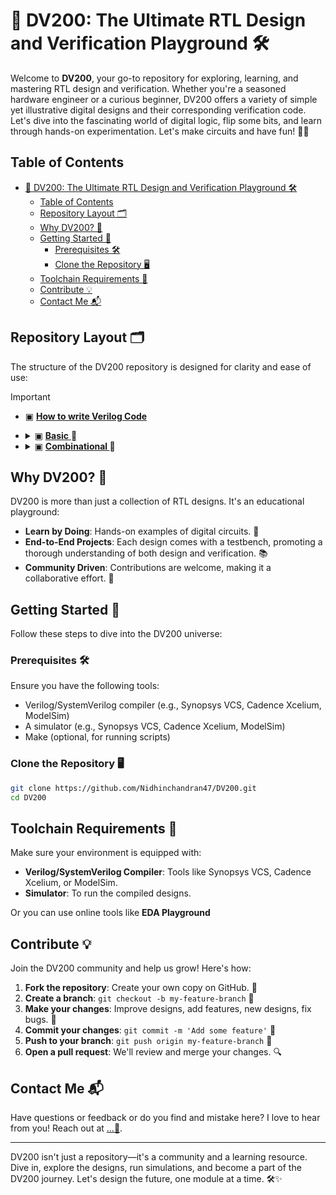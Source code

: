 # 🎉 DV200: The Ultimate RTL Design and Verification Playground 🛠️

Welcome to **DV200**, your go-to repository for exploring, learning, and mastering RTL design and verification. Whether you're a seasoned hardware engineer or a curious beginner, DV200 offers a variety of simple yet illustrative digital designs and their corresponding verification code. Let's dive into the fascinating world of digital logic, flip some bits, and learn through hands-on experimentation. Let's make circuits and have fun! 🚀🔧

## Table of Contents
- [🎉 DV200: The Ultimate RTL Design and Verification Playground 🛠️](#-dv200-the-ultimate-rtl-design-and-verification-playground-️)
  - [Table of Contents](#table-of-contents)
  - [Repository Layout 🗂️](#repository-layout-️)
  - [Why DV200? 🤔](#why-dv200-)
  - [Getting Started 🏁](#getting-started-)
    - [Prerequisites 🛠️](#prerequisites-️)
    - [Clone the Repository 🖥️](#clone-the-repository-️)
  - [Toolchain Requirements 🧰](#toolchain-requirements-)
  - [Contribute 💡](#contribute-)
  - [Contact Me 📬](#contact-me-)

## Repository Layout 🗂️
The structure of the DV200 repository is designed for clarity and ease of use:


> [!IMPORTANT]
>  -  ▣ <a href="https://github.com/Nidhinchandran47/DV200/tree/main/DESIGNS/0.%20How%20to%20code%20in%20Verilog"> <b>How to write Verilog Code</b> </a> 
>  - <details>
>     <summary>  ▣ <a href="https://github.com/Nidhinchandran47/DV200/tree/main/DESIGNS/1.%20Basic"> <b>Basic</b> </a> 🔻 </summary>
>     
>     - 1 . [AND Gate](https://github.com/Nidhinchandran47/DV200/tree/main/DESIGNS/1.%20Basic/1.%20AND%20Gate)
>     - 2 . [OR Gate](https://github.com/Nidhinchandran47/DV200/tree/main/DESIGNS/1.%20Basic/2.%20OR%20Gate)
>     - 3 . [NOT Gate](https://github.com/Nidhinchandran47/DV200/tree/main/DESIGNS/1.%20Basic/3.%20NOT%20Gate)
>     - 4 . [NAND Gate](https://github.com/Nidhinchandran47/DV200/tree/main/DESIGNS/1.%20Basic/4.%20NAND%20Gate)
>     - 5 . [NOR Gate](https://github.com/Nidhinchandran47/DV200/tree/main/DESIGNS/1.%20Basic/5.%20NOR%20Gate)
>     - 6 . [XOR Gate](https://github.com/Nidhinchandran47/DV200/tree/main/DESIGNS/1.%20Basic/6.%20XOR%20Gate)
>     - 7 . [XNOR Gate](https://github.com/Nidhinchandran47/DV200/tree/main/DESIGNS/1.%20Basic/7.%20XNOR%20Gate)
>     - 8 . [Tri-State Buffer](<DESIGNS/1. Basic/8. TRI-STATE Buffer>)
>        
>     </details>
> 
> 
> - <details>
>     <summary>  ▣ <a href="https://github.com/Nidhinchandran47/DV200/tree/main/DESIGNS/2.%20Combinational"> <b>Combinational </b> </a> 🔻 </summary>
>     
>     - 1 . [Half Adder](<DESIGNS/2. Combinational/001. Half Adder>)
>     - 2 . [Full Adder ](https://github.com/Nidhinchandran47/DV200/tree/main/DESIGNS/2.%20Combinational/002.%20Full%20Adder)
>     - 3 . [Half Subtractor ](https://github.com/Nidhinchandran47/DV200/tree/main/DESIGNS/2.%20Combinational/003.%20Half%20Subtractor)
>     - 4 . [Full Subtractor ](https://github.com/Nidhinchandran47/DV200/tree/main/DESIGNS/2.%20Combinational/004.%20Full%20Subtractor)
>     - 5 . [Adder cum Subtractor](https://github.com/Nidhinchandran47/DV200/tree/main/DESIGNS/2.%20Combinational/005.%20Adder%20cum%20subtractor)
>     - 6 . [2 to 1 MUX](https://github.com/Nidhinchandran47/DV200/tree/main/DESIGNS/2.%20Combinational/006.%202%20to%201%20MUX)
>     - 7 . [4 to 1 MUX](https://github.com/Nidhinchandran47/DV200/tree/main/DESIGNS/2.%20Combinational/007.%204%20to%201%20MUX)
>     - 8 . [8 to 1 MUX](https://github.com/Nidhinchandran47/DV200/tree/main/DESIGNS/2.%20Combinational/008.%208%20to%201%20MUX)
>     - 9 . [2 to 4 Decoder ](https://github.com/Nidhinchandran47/DV200/tree/main/DESIGNS/2.%20Combinational/009.%202%20to%204%20Decoder)
>     - 10 . [4 to 8 Decoder ](https://github.com/Nidhinchandran47/DV200/tree/main/DESIGNS/2.%20Combinational/010.%203%20to%208%20Decoder) 
>     - 11 . [1 to 4 DEMUX](<DESIGNS/2. Combinational/011. 1 to 4 DEMUX>) 
>     - 12 . [1 to 8 DEMUX](<DESIGNS/2. Combinational/012. 1 to 8 DEMUX>)
>     - 13 . [Bidirectional Buffer](<DESIGNS/2. Combinational/013. Bidirectional Buffer>)
> 
>     </details>
> 
> 
> 
> 

## Why DV200? 🤔
DV200 is more than just a collection of RTL designs. It's an educational playground:
- **Learn by Doing**: Hands-on examples of digital circuits. 🚀
- **End-to-End Projects**: Each design comes with a testbench, promoting a thorough understanding of both design and verification. 📚
- **Community Driven**: Contributions are welcome, making it a collaborative effort. 🤝


## Getting Started 🏁
Follow these steps to dive into the DV200 universe:

### Prerequisites 🛠️
Ensure you have the following tools:
- Verilog/SystemVerilog compiler (e.g., Synopsys VCS, Cadence Xcelium, ModelSim)
- A simulator (e.g., Synopsys VCS, Cadence Xcelium, ModelSim)
- Make (optional, for running scripts)

### Clone the Repository 🖥️
```bash
git clone https://github.com/Nidhinchandran47/DV200.git
cd DV200
```

## Toolchain Requirements 🧰
Make sure your environment is equipped with:
- **Verilog/SystemVerilog Compiler**: Tools like Synopsys VCS, Cadence Xcelium, or ModelSim.
- **Simulator**: To run the compiled designs.
  
Or you can use online tools like **EDA Playground**


## Contribute 💡
Join the DV200 community and help us grow! Here's how:
1. **Fork the repository**: Create your own copy on GitHub. 🍴
2. **Create a branch**: `git checkout -b my-feature-branch` 🌿
3. **Make your changes**: Improve designs, add features, new designs, fix bugs. 🔧
4. **Commit your changes**: `git commit -m 'Add some feature'` 📝
5. **Push to your branch**: `git push origin my-feature-branch` 🚀
6. **Open a pull request**: We'll review and merge your changes. 🔍

## Contact Me 📬
Have questions or feedback or do you find and mistake here? I love to hear from you! Reach out at [...💬](mailto:nidhinchandran470@gmail.com).

---

DV200 isn't just a repository—it's a community and a learning resource. Dive in, explore the designs, run simulations, and become a part of the DV200 journey. Let's design the future, one module at a time. 🛠️✨


